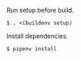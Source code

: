Run setup before build.

```
$ . <(buildenv setup)
```

Install dependencies.

```
$ pipenv install
```
